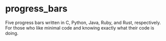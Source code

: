 # progress_bars
Five progress bars written in C, Python, Java, Ruby, and Rust, respectively. 
For those who like minimal code and knowing exactly what their code is doing.
